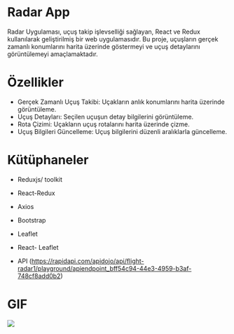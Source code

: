 # Radar App

Radar Uygulaması, uçuş takip işlevselliği sağlayan, React ve Redux kullanılarak geliştirilmiş bir web uygulamasıdır. Bu proje, uçuşların gerçek zamanlı konumlarını harita üzerinde göstermeyi ve uçuş detaylarını görüntülemeyi amaçlamaktadır.


# Özellikler

- Gerçek Zamanlı Uçuş Takibi: Uçakların anlık konumlarını harita üzerinde görüntüleme.
- Uçuş Detayları: Seçilen uçuşun detay bilgilerini görüntüleme.
- Rota Çizimi: Uçakların uçuş rotalarını harita üzerinde çizme.
- Uçuş Bilgileri Güncelleme: Uçuş bilgilerini düzenli aralıklarla güncelleme.


# Kütüphaneler

- Reduxjs/ toolkit

- React-Redux

- Axios

- Bootstrap

- Leaflet

- React- Leaflet

- API (https://rapidapi.com/apidojo/api/flight-radar1/playground/apiendpoint_bff54c94-44e3-4959-b3af-748cf8add0b2)


# GIF

![](/images/Screen-Recording-2024-07-12-at-07.44.06-PM.gif)

